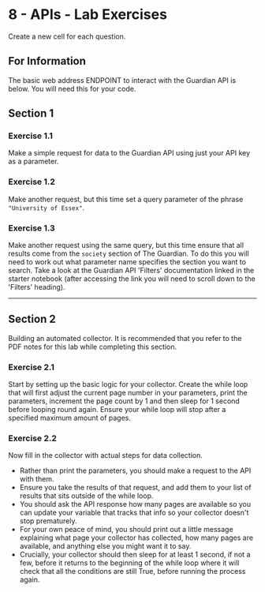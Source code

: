 # 8 - APIs  - Lab Exercises
Create a new cell for each question.

## For Information
The basic web address ENDPOINT to interact with the Guardian API is below. You will need this for your code.


## Section 1
### Exercise 1.1
Make a simple request for data to the Guardian API using just your API key as a parameter.

### Exercise 1.2
Make another request, but this time set a query parameter of the phrase `"University of Essex"`.

### Exercise 1.3
Make another request using the same query, but this time ensure that all results come from the `society` section of The Guardian. To do this you will need to work out what parameter name specifies the section you want to search. Take a look at the Guardian API 'Filters' documentation linked in the starter notebook (after accessing the link you will need to scroll down to the 'Filters' heading).

---

## Section 2
Building an automated collector. It is recommended that you refer to the PDF notes for this lab while completing this section.
### Exercise 2.1
Start by setting up the basic logic for your collector. Create the while loop that will first adjust the current page number in your parameters, print the parameters, increment the page count by 1 and then sleep for 1 second before looping round again. Ensure your while loop will stop after a specified maximum amount of pages.
### Exercise 2.2
Now fill in the collector with actual steps for data collection. 
- Rather than print the parameters, you should make a request to the API with them.
- Ensure you take the results of that request, and add them to your list of results that sits outside of the while loop.
- You should ask the API response how many pages are available so you can update your variable that tracks that info so your collector doesn't stop prematurely.
- For your own peace of mind, you should print out a little message explaining what page your collector has collected, how many pages are available, and anything else you might want it to say.
- Crucially, your collector should then sleep for at least 1 second, if not a few, before it returns to the beginning of the while loop where it will check that all the conditions are still True, before running the process again.
